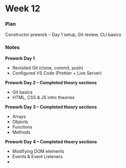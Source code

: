 # Week 12

### Plan
Constructor prework – Day 1 setup, Git review, CLI basics

### Notes

**Prework Day 1**
- Revisited Git (clone, commit, push)
- Configured VS Code (Prettier + Live Server)

**Prework Day 2 – Completed theory sections**
- Git basics  
- HTML, CSS & JS intro theories

**Prework Day 3 – Completed theory sections**
- Arrays  
- Objects  
- Functions  
- Methods

**Prework Day 4 – Completed theory sections**
- Modifying DOM elements  
- Events & Event Listeners
- 
